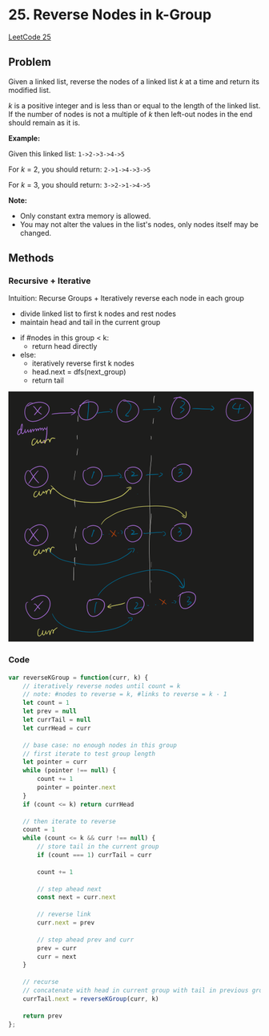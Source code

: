 # 25. Reverse Nodes in k-Group

[LeetCode 25](https://leetcode.com/problems/reverse-nodes-in-k-group/)

## Problem

Given a linked list, reverse the nodes of a linked list *k* at a time and return its modified list.

*k* is a positive integer and is less than or equal to the length of the linked list. If the number of nodes is not a multiple of *k* then left-out nodes in the end should remain as it is.

**Example:**

Given this linked list: `1->2->3->4->5`

For *k* = 2, you should return: `2->1->4->3->5`

For *k* = 3, you should return: `3->2->1->4->5`

**Note:**

- Only constant extra memory is allowed.
- You may not alter the values in the list's nodes, only nodes itself may be changed.

## Methods

### Recursive + Iterative

Intuition: 
Recurse Groups + Iteratively reverse each node in each group
* divide linked list to first k nodes and rest nodes
* maintain head and tail in the current group
- if #nodes in this group < k:
  * return head directly
- else:
  * iteratively reverse first k nodes
  * head.next = dfs(next_group)
  * return tail


![image](https://github.com/frostace/LeetCode/blob/master/Linked%20List/24-iterative.png)


### Code

```JavaScript
var reverseKGroup = function(curr, k) {
    // iteratively reverse nodes until count = k
    // note: #nodes to reverse = k, #links to reverse = k - 1
    let count = 1
    let prev = null
    let currTail = null
    let currHead = curr
    
    // base case: no enough nodes in this group
    // first iterate to test group length
    let pointer = curr
    while (pointer !== null) {
        count += 1
        pointer = pointer.next
    }
    if (count <= k) return currHead
    
    // then iterate to reverse
    count = 1
    while (count <= k && curr !== null) {
        // store tail in the current group
        if (count === 1) currTail = curr
        
        count += 1
        
        // step ahead next
        const next = curr.next
        
        // reverse link
        curr.next = prev
        
        // step ahead prev and curr
        prev = curr
        curr = next
    }
    
    // recurse
    // concatenate with head in current group with tail in previous group
    currTail.next = reverseKGroup(curr, k)
    
    return prev
};
```

